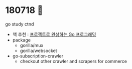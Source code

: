 # 180718 :book:

go study ctnd
- 책 추천 : [프로젝트로 완성하는 Go 프로그래밍](http://www.aladin.co.kr/shop/wproduct.aspx?ItemId=114732092#)
- package
  - gorilla/mux
  - gorilla/websocket
- go-subscription-crawler
  - checkout other crawler and scrapers for commerce
